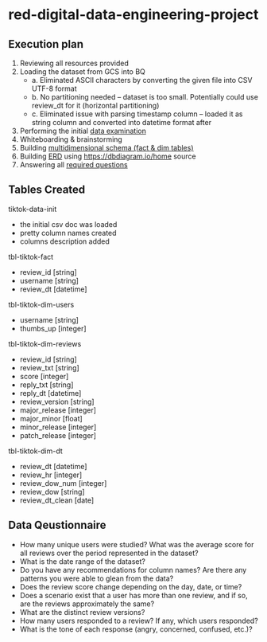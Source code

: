 # red-digital-data-engineering-project

## Execution plan


1.	Reviewing all resources provided 
2.	Loading the dataset from GCS into BQ
    - a.	Eliminated ASCII characters by converting the given file into CSV UTF-8 format 
    - b.	No partitioning needed – dataset is too small. Potentially could use review_dt for it (horizontal partitioning)
    - c.	Eliminated issue with parsing timestamp column – loaded it as string column and converted into datetime format after 
3.	Performing the initial [data examination](https://github.com/dariasevastyanova/red-digital-data-engineering-project/blob/main/sql_code/01_init_data_analysis.sql)
4.	Whiteboarding & brainstorming 
5.	Building [multidimensional schema (fact & dim tables)](https://github.com/dariasevastyanova/red-digital-data-engineering-project/blob/main/sql_code/02_multidimensional_schema_build.sql)
6.	Building [ERD](https://github.com/dariasevastyanova/red-digital-data-engineering-project/blob/main/visual_aid/erd.png) using https://dbdiagram.io/home source
7.	Answering all [required questions](https://github.com/dariasevastyanova/red-digital-data-engineering-project/blob/main/sql_code/03_data_questionnaire.sql)


## Tables Created 

tiktok-data-init
- the initial csv doc was loaded 
- pretty column names created
- columns description added 

tbl-tiktok-fact
- review_id [string]
- username [string]
- review_dt [datetime]

tbl-tiktok-dim-users 
- username [string]
- thumbs_up [integer]

tbl-tiktok-dim-reviews 
- review_id [string]
- review_txt [string]
- score [integer]
- reply_txt [string]
- reply_dt [datetime]
- review_version [string]
- major_release [integer]
- major_minor [float]
- minor_release [integer]
- patch_release [integer]

tbl-tiktok-dim-dt 
- review_dt [datetime]
- review_hr [integer]
- review_dow_num [integer]
- review_dow [string]
- review_dt_clean [date]

## Data Qeustionnaire

- How many unique users were studied? What was the average score for all reviews over the period represented in the dataset?
- What is the date range of the dataset? 
- Do you have any recommendations for column names? Are there any patterns you were able to glean from the data? 
- Does the review score change depending on the day, date, or time?
- Does a scenario exist that a user has more than one review, and if so, are the reviews approximately the same?
- What are the distinct review versions? 
- How many users responded to a review? If any, which users responded? 
- What is the tone of each response (angry, concerned, confused, etc.)? 
